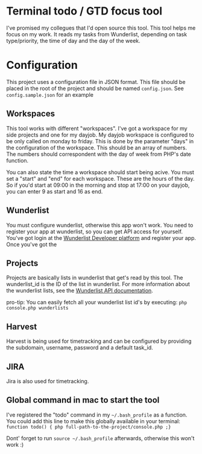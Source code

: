 # Terminal todo / GTD focus tool

I've promised my collegues that I'd open source this tool. This tool helps me focus on my work. It reads my tasks from Wunderlist, depending on task type/priority, the time of day and the day of the week. 

# Configuration
This project uses a configuration file in JSON format. This file should be placed in the root of the project and should be named `config.json`. See `config.sample.json` for an example 

## Workspaces
This tool works with different "workspaces". I've got a workspace for my side projects and one for my dayjob. My dayjob workspace is configured to be only called on monday to friday. This is done by the parameter "days" in the configuration of the workspace. This should be an array of numbers. The numbers should correspondent with the day of week from PHP's date function. 

You can also state the time a workspace should start being acive. You must set a "start" and "end" for each workspace. These are the hours of the day. So if you'd start at 09:00 in the morning and stop at 17:00 on your dayjob, you can enter 9 as start and 16 as end. 

## Wunderlist
You must configure wunderlist, otherwise this app won't work. You need to register your app at wunderlist, so you can get API access for yourself. You've got login at the [Wunderlist Developer platform](https://developer.wunderlist.com/apps/new) and register your app. Once you've got the

## Projects 
Projects are basically lists in wunderlist that get's read by this tool. The wunderlist_id is the ID of the list in wunderlist. For more information about the wunderlist lists, see the [Wunderlist API documentation](https://developer.wunderlist.com/documentation/endpoints/list). 

pro-tip: You can easily fetch all your wunderlist list id's by executing: `php console.php wunderlists`
 
## Harvest
Harvest is being used for timetracking and can be configured by providing the subdomain, username, password and a default task_id. 

## JIRA
Jira is also used for timetracking. 

## Global command in mac to start the tool
I've registered the "todo" command in my `~/.bash_profile` as a function. You could add this line to make this globally available in your terminal: 
`function todo() { php full-path-to-the-project/console.php ;}`

Dont' forget to run `source ~/.bash_profile` afterwards, otherwise this won't work :) 
